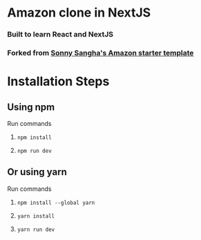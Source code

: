 # Amazon clone in NextJS
### Built to learn React and NextJS
### Forked from [Sonny Sangha's ](https://github.com/sonnysangha) [Amazon starter template](https://github.com/sonnysangha/Amazon-starter-template-nextjs)
# Installation Steps



## Using npm

Run commands

1) ```npm install```


2) ```npm run dev```


## Or using yarn

Run commands 

1) ```npm install --global yarn```

2) ```yarn install```

3) ```yarn run dev```
